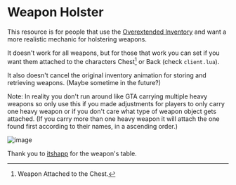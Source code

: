 # Weapon Holster
This resource is for people that use the [Overextended Inventory](https://github.com/overextended/ox_inventory) and want a more realistic mechanic for holstering weapons.

It doesn't work for all weapons, but for those that work you can set if you want them attached to the characters Chest[^1] or Back (check `client.lua`).

It also doesn't cancel the original inventory animation for storing and retrieving weapons. (Maybe sometime in the future?)

Note: In reality you don't run around like GTA carrying multiple heavy weapons so only use this if you made adjustments for players to only carry one heavy weapon or if you don't care what type of weapon object gets attached. (If you carry more than one heavy weapon it will attach the one found first according to their names, in a ascending order.)

[^1]: Weapon Attached to the Chest.

![image](https://user-images.githubusercontent.com/1616657/153957729-233016ff-b48a-4c58-8afe-d800cf656d65.png)

Thank you to [itshapp](https://github.com/itzhapp/ShowWeapon) for the weapon's table.
